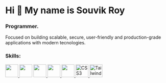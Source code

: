 <h1>Hi 👋 My name is Souvik Roy</h1>

<h3>Programmer.</h3>
Focused on building scalable, secure, user-friendly and production-grade applications with modern tecnologies.

<h3 align="left">Skills:</h3>

<p align="left">
<a href="https://developer.mozilla.org/en-US/docs/Web/JavaScript">
  <img src="https://raw.githubusercontent.com/danielcranney/readme-generator/main/public/icons/skills/javascript-colored.svg" width="40" height="40" />
</a
  
  <a href="https://www.typescriptlang.org">
  <img src="https://raw.githubusercontent.com/danielcranney/readme-generator/main/public/icons/skills/typescript-colored.svg" width="40" height="40" />
</a>

 <a href="#">
  <img src="https://raw.githubusercontent.com/danielcranney/readme-generator/main/public/icons/skills/html5-colored.svg" width="40" height="40" />
</a>

<a href="#">
  <img src="https://raw.githubusercontent.com/danielcranney/readme-generator/main/public/icons/skills/nextjs-colored.svg" width="40" height="40" />
</a>

<a href="#">
  <img src="https://raw.githubusercontent.com/danielcranney/readme-generator/main/public/icons/skills/react-colored.svg" width="40" height="40" />
</a>

<a href="https://developer.mozilla.org/en-US/docs/Web/CSS">
  <img src="https://raw.githubusercontent.com/danielcranney/readme-generator/main/public/icons/skills/css3-colored.svg" width="40" height="40" alt="CSS3 logo" />
</a>

<a href="#">
  <img src="https://raw.githubusercontent.com/danielcranney/readme-generator/main/public/icons/skills/tailwindcss-colored.svg" width="40" height="40" alt="Tailwind CSS logo" />
</a>

<p/>
  
